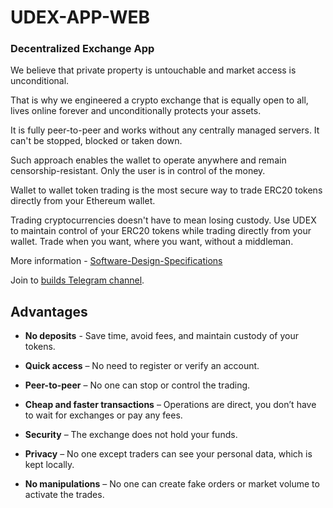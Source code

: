 
# UDEX-APP-WEB

### Decentralized Exchange App

We believe that private property is untouchable and market access is unconditional.

That is why we engineered a crypto exchange that is equally open to all, lives online forever and unconditionally protects your assets.

It is fully peer-to-peer and works without any centrally managed servers. It can't be stopped, blocked or taken down.

Such approach enables the wallet to operate anywhere and remain censorship-resistant. Only the user is in control of the money.

Wallet to wallet token trading is the most secure way to trade ERC20 tokens directly from your Ethereum wallet.

Trading cryptocurrencies doesn't have to mean losing custody. Use UDEX to maintain control of your ERC20 tokens while trading directly from your wallet. Trade when you want, where you want, without a middleman.

More information - [Software-Design-Specifications](https://github.com/5daytech/dex-app-android/wiki/Software-Design-Specifications)

Join to [builds Telegram channel](https://t.me/udexbuilds).

## Advantages

* <b>No deposits</b> - Save time, avoid fees, and maintain custody of your tokens.

* <b>Quick access</b> – No need to register or verify an account.

* <b>Peer-to-peer</b> – No one can stop or control the trading.

* <b>Cheap and faster transactions</b> – Operations are direct, you don’t have to wait for exchanges or pay any fees.

* <b>Security</b> – The exchange does not hold your funds.

* <b>Privacy</b> – No one except traders can see your personal data, which is kept locally.

* <b>No manipulations</b> – No one can create fake orders or market volume to activate the trades.

  
